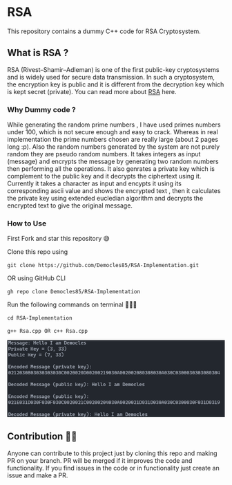 # RSA

This repository contains a dummy C++ code for RSA Cryptosystem.

## What is RSA ?

RSA (Rivest–Shamir–Adleman) is one of the first public-key cryptosystems and is widely used for secure data transmission. In such a cryptosystem, the encryption key is public and it is different from the decryption key which is kept secret (private).
You can read more about [RSA](<https://en.wikipedia.org/wiki/RSA_(cryptosystem)>) here.

### Why Dummy code ?

While generating the random prime numbers , I have used primes numbers under 100, which is not secure enough and easy to crack. Whereas in real implementation the prime numbers chosen are really large (about 2 pages long :p). Also the random numbers generated by the system are not purely random they are pseudo random numbers. It takes integers as input (message) and encrypts the message by generating two random numbers then performing all the operations. It also genrates a private key which is complement to the public key and it decrypts the ciphertext using it.
Currently it takes a character as input and encypts it using its corresponding ascii value and shows the encrypted text , then it calculates the private key using extended eucledian algorithm and decrypts the encrypted text to give the original message.

### How to Use

First Fork and star this repository 😅

Clone this repo using

```
git clone https://github.com/Democles85/RSA-Implementation.git
```

OR using GitHub CLI

```
gh repo clone Democles85/RSA-Implementation
```

Run the following commands on terminal 👨🏻‍💻

```
cd RSA-Implementation
```

```
g++ Rsa.cpp OR c++ Rsa.cpp
```

![Sample](Compilation_Image.png)

## Contribution 🖖🏻

Anyone can contribute to this project just by cloning this repo and making PR on your branch.
PR will be merged if it improves the code and functionality.
If you find issues in the code or in functionality just create an issue and make a PR.
